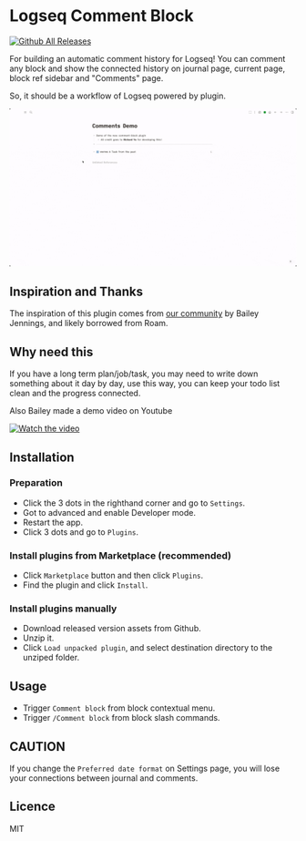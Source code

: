 # Logseq Comment Block

[![Github All Releases](https://img.shields.io/github/downloads/vipzhicheng/logseq-plugin-comment-block/total.svg)](https://github.com/vipzhicheng/logseq-plugin-comment-block/releases)

For building an automatic comment history for Logseq! You can comment any block and show the connected history on journal page, current page, block ref sidebar and "Comments" page.

So, it should be a workflow of Logseq powered by plugin.

![screencast by Bailey](screencast.gif)

## Inspiration and Thanks

The inspiration of this plugin comes from [our community](https://discord.com/channels/725182569297215569/915076465027055656/915226549857435709) by Bailey Jennings, and likely borrowed from Roam.

## Why need this

If you have a long term plan/job/task, you may need to write down something about it day by day, use this way, you can keep your todo list clean and the progress connected.

Also Bailey made a demo video on Youtube

[![Watch the video](https://img.youtube.com/vi/TPP2ejiuk-g/maxresdefault.jpg)](https://www.youtube.com/watch?v=TPP2ejiuk-g)

## Installation

### Preparation

* Click the 3 dots in the righthand corner and go to `Settings`.
* Got to advanced and enable Developer mode.
* Restart the app.
* Click 3 dots and go to `Plugins`.

### Install plugins from Marketplace (recommended)

* Click `Marketplace` button and then click `Plugins`.
* Find the plugin and click `Install`.

### Install plugins manually

* Download released version assets from Github.
* Unzip it.
* Click `Load unpacked plugin`, and select destination directory to the unziped folder.

## Usage

* Trigger `Comment block` from block contextual menu.
* Trigger `/Comment block` from block slash commands.

## CAUTION

If you change the `Preferred date format` on Settings page, you will lose your connections between journal and comments.

## Licence

MIT
